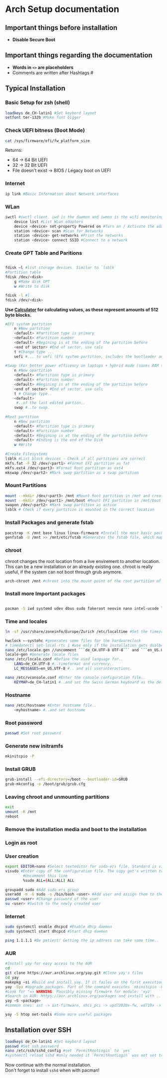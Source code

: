 # Arch Setup documentation 

## Important things before installation
- **Disable Secure Boot**
  
## Important things regarding the documentation
- **Words in `<>` are placeholders**
- Comments are written after Hashtags #

## Typical Installation
### Basic Setup for zsh (shell)
```bash
loadkeys de_CH-latin1 #Set keybord layout
setfont ter-132b #Make font bigger
```

### Check UEFI bitness (Boot Mode)
```bash
cat /sys/firmware/efi/fw_platform_size
```
Returns:
- 64 -> 64 Bit UEFI
- 32 -> 32 Bit UEFI
- File doesn't exist -> BIOS / Legacy boot on UEFI


### Internet
```bash
ip link #Basic Information about Network interfaces
```

### WLan 
```bash
iwctl #iwctl client. iwd is the daemon and iwmon is the wifi monitoring tool
    device list #List WLan adapters
    device <device> set-property Powered on #Turn on / Activate the adapter
    station <device> scan #Scan for Networks
    station <device> get-networks #Print the networks
    station <device> connect SSID #Connect to a network
```

### Create GPT Table and Paritions
```bash

fdisk –l #list storage devices. Similar to `lsblk`
#Partition table
fdisk /dev/<disk>
	g #Make disk GPT
	w #Write to disk

fdisk -l #l
fdisk /dev/<disk>
```

**Use [Calculator](https://eyer.life/sectorcalc) for calculating values, as these represent amounts of 512 byte blocks.**
```bash
#EFI system partition
	n #New partition
	<default> #Partition type is primary
	<default> #Partition number
	<default> #Begining is at the ending of the partition before
	<end of sector> #End of sector, use calc
	t #Change type ...
	uefi #... to uefi (Efi system partition, includes the bootloader and stuff)
	 
#Swap (For better power efficency on laptops + hybrid mode (saves RAM to Disk))
	n #New opartition
	<default> #Partition type is primary
	<default> #Partition number
	<default> #Begining is at the ending of the partition before
	<end of sector> #End of sector, use calc
	t # Change type..
	<default>
	 #..of the last edited partion..
	swap #..to swap.
	 
#Root partition
	n #New partition
	<default> #Partition type is primary
	<default> #Partition number
	<default> #Begining is at the ending of the partition before
	<default> #Ending is the end of the Disk
	w #Write
  
#Create Filesystems
lsblk #List block devices - Check if all partitions are correct
mkfs.fat -F 32 /dev/<part1> #Format EFI partition as fat
mkfs.ext4 /dev/<part3> #Format Root partition as ext4
mkswap /dev/<part2> #Mark swap partition as a swap partition
```

### Mount Partitions
```bash
mount --mkdir /dev/<part3> /mnt #Mount Root partition in /mnt and create directory if it doesn't exist yet
mount --mkdir /dev/<part1> /mnt/boot #Mount EFI partition in /mnt/boot and create directory if it doesn't exist yet
swapon /dev/<part2> #Mark swap partition as active
lsblk # Check if every partition is mounted in the correct location
```

### Install Packages and generate fstab
```bash
pacstrap -K /mnt base linux linux-firmware #Install the most basic packages for Linux to function.
genfstab -U /mnt >> /mnt/etc/fstab #Generates the fstab file, which maps the UID's of partitions, their fs, their mountpoints and more
```

### chroot 
chroot changes the root location from a live envirement to another location. This can be a new installation or an already existing one. chroot is really useful, if the system can not boot through grub anymore.

```bash
arch-chroot /mnt #chroot into the mount point of the root partition of the arch installation
```

### Install more Important packages
```bash

pacman -S iwd systemd udev dbus sudo fakeroot neovim nano intel-ucode linux-headers dkms dhcpcd grub efibootmgr s-tui fastfetch hyfetch ufw git base-devel go #installs some really important and some less important packages to the installation
```

### Time and locales
```bash
ln -sf /usr/share/zoneinfo/Europe/Zurich /etc/localtime #Set the timezone

hwclock –-systohc #generates some files for the hardwareclock
# timedatectl set-local-rtc 1 #use only if the installation gets dualbooted with Windows, because Windows stores the local time on the hw clock. By default, Arch stores the time in UTC format 
nano /etc/locale.gen //uncomment ```de_CH.UTF-8 UTF-8``` and ```en_US.UTF-8 UTF-8``` #Enable Swiss German and English locale files
locale-gen #Generate locale files
nano /etc/locale.conf #Define the used language for..
	LANG=de_CH.UTF-8 #..timeformat and currency..
	LC_MESSAGES=en_US.UTF-8 #.. and all userinteractions.

nano /etc/vconsole.conf #Enter the console configuration file..
	KEYMAP=de_CH-latin1 #..and set the Swiss German keyboard as the default keyboard
```

### Hostname
```bash
nano /etc/hostname #Enter hostname file.. 
	<myhostname> #..and set hostname
```

### Root password
```bash
passwd #Set root password 
```

### Generate new initramfs 
```bash
mkinitcpio -P
```

### Install GRUB
```bash
grub-install --efi-directory=/boot --bootloader-id=GRUB 
grub-mkconfig -o /boot/grub/grub.cfg 
```

### Leaving chroot and unmounting partitions
```bash
exit
umount -R /mnt 
reboot
```
### Remove the installation media and boot to the installation
### Login as root
### User creation
```bash
export EDITOR=nano #Select texteditor for sudo-ers file. Standard is vim. 
visudo #Enter copy of the configuration file. The copy get's written to the originalfile after exiting and getting verfied by visudo
        #Uncomment this line
		%sudo ALL=(ALL:ALL) ALL 
	
groupadd sudo #Add sudo-ers group 
useradd -m -G sudo -s /bin/bash <user> #Add user and assign them to the 'sudo' group
passwd <user> #Change password of the user
su <user> #Switch to the newly created user
```

### Internet
```bash
sudo systemctl enable dhcpcd #Enable dhcp daemon
sudo systemctl start dhcpcd #Start dhcp daemon

ping 1.1.1.1 #Be patient! Getting the ip address can take some time..
```

### AUR
```bash
#Install yay for easy access to the AUR 
cd
git clone https://aur.archlinux.org/yay.git #Clone yay's files
cd yay 
makepkg –si #Build and install yay. If it failes on the first execution, just re-run 
yay -Syu #Upgrade packages. Part of the command executes `mkinitcpio -P` which prints `Missing firmware` messages.
#Look for "=> WARNING: Possibly missing firmware for module: 'xyz' 
#Search in AUR: https://aur.archlinux.org/packages and install with ..
yay –S <package>
#common ones: ast -> ast-firmware, xhci_pci -> upd72020x-fw, wd719x -> wd719x-firmware, aic94xx -> aic94xx-firmware 

yay -S htop net-tools #Some more useful packages
```

## Installation over SSH 
```bash
loadkeys de_CH-latin1 #Set keybord layout
passwd #Set ssh password
nano /etc/ssh/sshd_config #set `PermitRootLogin` to `yes`
#systemctl reload sshd #only needed it `PermitRootLogin` was not set to `yes
```
Now continue with the normal installation. <br>
Don't forget to install `sshd` when with pacman!
